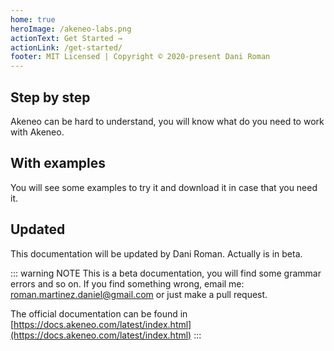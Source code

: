```yaml
---
home: true
heroImage: /akeneo-labs.png
actionText: Get Started →
actionLink: /get-started/
footer: MIT Licensed | Copyright © 2020-present Dani Roman
---
```


<div style="text-align: center">
  <Bit/>
</div>

<div class="features">
  <div class="feature">
    <h2>Step by step</h2>
    <p>Akeneo can be hard to understand, you will know what do you need to work with Akeneo.</p>
  </div>
  <div class="feature">
      <h2>With examples</h2>
      <p>You will see some examples to try it and download it in case that you need it.</p>
    </div>
  <div class="feature">
    <h2>Updated</h2>
    <p>This documentation will be updated by Dani Roman. Actually is in beta.</p>
  </div>
  
</div>

::: warning NOTE
This is a beta documentation, you will find some grammar errors and so on. If you find something wrong, email me: [roman.martinez.daniel@gmail.com](roman.martinez.daniel@gmail.com) or just make a pull request.

The official documentation can be found in [https://docs.akeneo.com/latest/index.html](https://docs.akeneo.com/latest/index.html)
:::